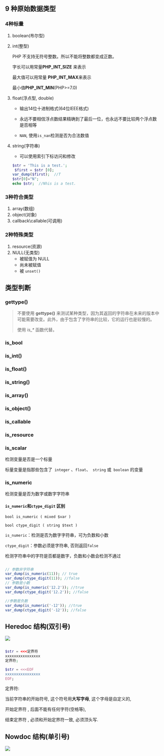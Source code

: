 ## 9 种原始数据类型

### 4种标量

1. boolean(布尔型)

2. int(整型)

   PHP 不支持无符号整数。所以不能将整数都变成正数。

   字长可以用常量**PHP_INT_SIZE** 来表示 

    最大值可以用常量 **PHP_INT_MAX**来表示

   最小值**PHP_INT_MIN**(PHP>=7.0)

3. float(浮点型, double)

   - 输出14位十进制格式(64位IEEE格式)

   - 永远不要相信浮点数结果精确到了最后一位，也永远不要比较两个浮点数是否相等

   - `NAN`,  使用`is_nan`检测是否为合法数值

4. string(字符串)

   - 可以使用索引下标访问和修改

   ```php
   $str = 'This is a test.';
    $first = $str [0];
   var_dump($first);  //T
   $str[0]="N";
   echo $str;  //Nhis is a test.
   ```


### 3种符合类型

1. array(数组)
2. object(对象)
3. callback\callable(可调用)

### 2种特殊类型

1. resource(资源)
2. NULL(无类型)
   - 被赋值为 NULL 
   - 尚未被赋值
   - 被 `unset()`

## 类型判断

### gettype()

> 不要使用 **gettype()** 来测试某种类型，因为其返回的字符串在未来的版本中可能需要改变。此外，由于包含了字符串的比较，它的运行也是较慢的。
>
> 使用 *is_\** 函数代替。



### is_bool

### is_int()

### is_float()

###  is_string()

### is_array()

### is_object() 

### is_callable 

### is_resource

### is_scalar

检测变量是否是一个标量

标量变量是指那些包含了` integer` 、` float `、` string`  或` boolean` 的变量

### is_numeric

检测变量是否为数字或数字字符串

#### `is_numeric`和`ctype_digit` 区别

`bool is_numeric ( mixed $var )`

`bool ctype_digit ( string $text )`

`is_numeric`：检测是否为数字字符串，可为负数和小数 

`ctype_digit`：参数必须是字符串, 否则返回`false`

检测字符串中的字符是否都是数字，负数和小数会检测不通过

```php

// 参数非字符串
var_dump(is_numeric(11)); // true
var_dump(ctype_digit(11)); //false
// 参数是小数
var_dump(is_numeric('12.2')); //true
var_dump(ctype_digit('12.2')); //false

//参数是负数
var_dump(is_numeric('-12')); //true
var_dump(ctype_digit('-12')); //false


```

## Heredoc 结构(双引号)

![](https://youpaiyun.zongqilive.cn/image/006tNbRwly1fycttj9nocj31740jq3z9.jpg)

```php

$str = <<<定界符
xxxxxxxxxxxxxxxx
定界符;

$str = <<<EOF
xxxxxxxxxxxxxxxx
EOF;
```

定界符: 

当前字符串的开始符号, 这个符号用**大写字母**, 这个字母是自定义的, 

开始定界符 , 后面不能有任何字符(空格等), 

结束定界符 , 必须和开始定界符一致, 必须顶头写.



## Nowdoc 结构(单引号)

![](https://youpaiyun.zongqilive.cn/image/006tNbRwly1fydhalbm01j30ri0g274q.jpg)

